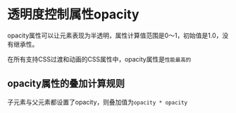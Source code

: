 # 透明度控制属性opacity

opacity属性可以让元素表现为半透明，属性计算值范围是0～1，初始值是1.0，没有继承性。

在所有支持CSS过渡和动画的CSS属性中，opacity属性是`性能最高的`

<div class="relative w-full">
    <div class="w-full absolute left-0 top-0 h-10px bg-red opacity-99%"></div>
    <div class="w-full absolute left-0 top-0 h-20px bg-green"></div>
</div>

## opacity属性的叠加计算规则

子元素与父元素都设置了opacity，则叠加值为`opacity * opacity`

<div class="w-full h-100px opacity-40">
    <div class="w-full h-full bg-#00ff00 opacity-20"></div>
</div>

<div class="w-full h-100px mt-20px bg-#00ff00 opacity-8"></div>
